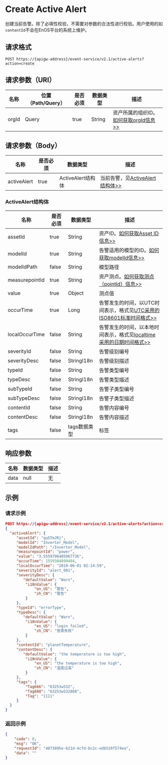 # Create Active Alert

创建当前告警。除了必填性校验，不需要对参数的合法性进行校验。用户使用的如`contentId`不会在EnOS平台的系统上维护。

## 请求格式

```
POST https://{apigw-address}/event-service/v2.1/active-alerts?action=create
```

## 请求参数（URI）

| 名称          | 位置（Path/Query） | 是否必须 | 数据类型 | 描述      |
|---------------|------------------|----------|-----------|--------------|
| orgId         | Query            | true     | String    | 资产所属的组织ID。[如何获取orgId信息>>](/docs/api/zh_CN/latest/api_faqs#id-orgid-orgid)                |


## 请求参数（Body）
| 名称 | 是否必须 | 数据类型 | 描述 |
|------|-----------------|-----------|-------------|
| activeAlert  | true | ActiveAlert结构体  | 当前告警，见[ActiveAlert结构体>>](create_active_alert#activelert-activelert) |


### ActiveAlert结构体 <activealert>

| 名称 | 是否必须 | 数据类型 | 描述 |
|------|-----------------|-----------|-------------|
| assetId        | true     | String    | 资产ID。[如何获取Asset ID信息>>](/docs/api/zh_CN/latest/api_faqs#asset-id-assetid-assetid)    |
| modelId          | true    | String    | 告警适用的模型的ID。[如何获取modelId信息>>](/docs/api/zh_CN/latest/api_faqs#modelid-modelid)  |
| modelIdPath    | false        | String       | 模型路径|
| measurepointId | true         | String       | 资产测点。[如何获取测点（pointId）信息>>](/docs/api/zh_CN/latest/api_faqs#pointid-pointid)|
| value          | true         | Object       | 测点值|
| occurTime      | true         | Long         | 告警发生的时间，以UTC时间表示，格式见[UTC采用的ISO8601标准时间格式>>](/docs/api/zh_CN/latest/api_faqs.html#utciso8601)              |
| localOccurTime | false        | String       | 告警发生的时间，以本地时间表示，格式见[localtime采用的日期时间格式>>](/docs/api/zh_CN/latest/api_faqs.html#localtime)|
| severityId     | false        | String       | 告警级别编号                 |
| severityDesc   | false        | StringI18n   | 告警级别描述                 |
| typeId         | false        | String       | 告警类型编号                 |
| typeDesc       | false        | StringI18n   | 告警类型描述                 |
| subTypeId      | false        | String       | 告警子类型编号               |
| subTypeDesc    | false        | StringI18n   | 告警子类型描述               |
| contentId      | false        | String       | 告警内容编号                 |
| contentDesc    | false        | StringI18n   | 告警内容描述                 |
| tags           | false        | tags数据类型 | 标签                         |




## 响应参数

| 名称  | 数据类型      | 描述               |
|-------|----------------|---------------------------|
| data | null | 无 |



## 示例

### 请求示例

```json
POST https://{apigw-address}/event-service/v2.1/active-alerts?action=create&orgId=1c499110e8800000
{
  "activeAlert": {
	 "assetId": "qu5TmJRj",
	 "modelId": "Inverter_Model",
	 "modelIdPath": "/Inverter_Model",
	 "measurepointId": "power",
	 "value": "3.5559796405967736",
	 "occurTime": 1559304899404,
	 "localOccurTime": "2019-06-01 02:14:59",
	 "severityId": "alert_001",
	 "severityDesc": {
        "defaultValue": "Warn",
		 "i18nValue": {
			 "en_US": "警告",
			 "zh_CN": "警告"
		 }
	 },
	 "typeId": "errorType",
	 "typeDesc": {
        "defaultValue": "Warn",
		 "i18nValue": {
			 "en_US": "login failed",
			 "zh_CN": "登录失败"
		 }
	 },
	 "contentId": "planetTemperature",
	 "contentDesc": {
        "defaultValue": "the temperature is too high",
		 "i18nValue": {
			 "en_US": "the temperature is too high",
			 "zh_CN": "温度过高"
		 }
	 },
	 "tags": {
		 "Tag666": "63253w532",
		 "Tag888": "63253w532888",
		 "Tag": "1111"
	 }
  }
}
```

### 返回示例

```json
{
	"code": 0,
	"msg": "OK",
	"requestId": "4873095e-621d-4cfd-bc2c-edb520f574ea",
	"data": ""
}
```
